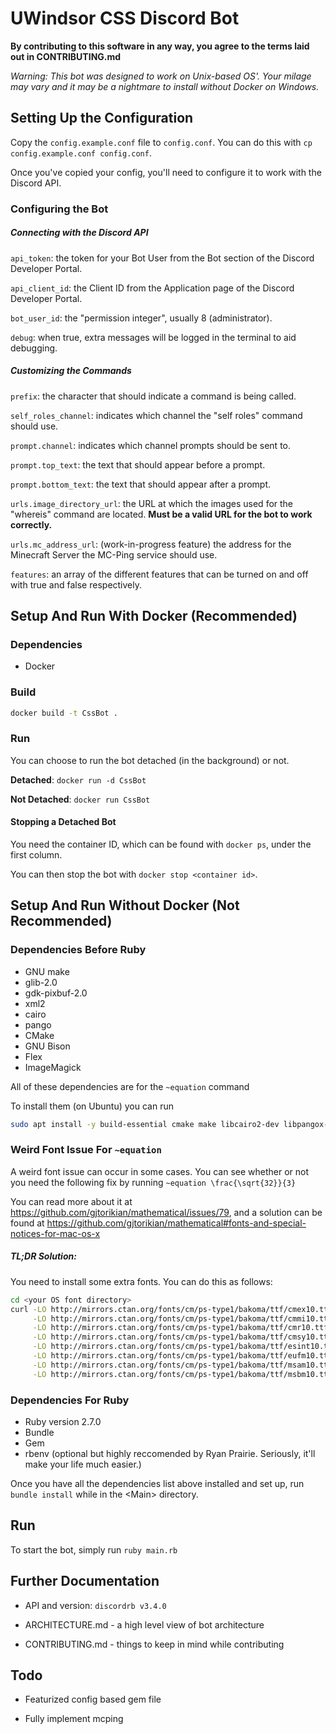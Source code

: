 # UWindsor CSS Discord Bot

**By contributing to this software in any way, you agree to the terms laid out in CONTRIBUTING.md**

*Warning: This bot was designed to work on Unix-based OS'.*
*Your milage may vary and it may be a nightmare to install without Docker on Windows.*


## Setting Up the Configuration

Copy the `config.example.conf` file to `config.conf`. You can do this with `cp config.example.conf config.conf`.

Once you've copied your config, you'll need to configure it to work with the Discord API.

### Configuring the Bot
##### Connecting with the Discord API
`api_token`: the token for your Bot User from the Bot section of the Discord Developer Portal.

`api_client_id`: the Client ID from the Application page of the Discord Developer Portal.

`bot_user_id`: the "permission integer", usually 8 (administrator).

`debug`: when true, extra messages will be logged in the terminal to aid debugging.


##### Customizing the Commands
`prefix`: the character that should indicate a command is being called.

`self_roles_channel`: indicates which channel the "self roles" command should use.

`prompt.channel`: indicates which channel prompts should be sent to.

`prompt.top_text`: the text that should appear before a prompt.

`prompt.bottom_text`: the text that should appear after a prompt.

`urls.image_directory_url`: the URL at which the images used for the "whereis" command are located. **Must be a valid URL for the bot to work correctly.**

`urls.mc_address_url`: (work-in-progress feature) the address for the Minecraft Server the MC-Ping service should use.

`features`: an array of the different features that can be turned on and off with true and false respectively.


## Setup And Run With Docker (Recommended)
### Dependencies
* Docker

### Build
``` sh
docker build -t CssBot .
```

### Run
You can choose to run the bot detached (in the background) or not.

**Detached**: `docker run -d CssBot`

**Not Detached**: `docker run CssBot`

#### Stopping a Detached Bot

You need the container ID, which can be found with `docker ps`, under the first column.

You can then stop the bot with `docker stop <container id>`.


## Setup And Run Without Docker (Not Recommended)
### Dependencies Before Ruby
* GNU make
* glib-2.0
* gdk-pixbuf-2.0
* xml2
* cairo
* pango
* CMake
* GNU Bison
* Flex
* ImageMagick

All of these dependencies are for the `~equation` command

To install them (on Ubuntu) you can run 
``` sh
sudo apt install -y build-essential cmake make libcairo2-dev libpangox-1.0-dev flex bison libglib2.0-dev libgdk-pixbuf-2.0-dev libxml2-dev imagemagick
```


### Weird Font Issue For `~equation`

A weird font issue can occur in some cases. You can see whether or not you need the following fix by running `~equation \frac{\sqrt{32}}{3}`

You can read more about it at https://github.com/gjtorikian/mathematical/issues/79,
and a solution can be found at https://github.com/gjtorikian/mathematical#fonts-and-special-notices-for-mac-os-x

##### TL;DR Solution:

You need to install some extra fonts. You can do this as follows:
``` sh
cd <your OS font directory>
curl -LO http://mirrors.ctan.org/fonts/cm/ps-type1/bakoma/ttf/cmex10.ttf \
     -LO http://mirrors.ctan.org/fonts/cm/ps-type1/bakoma/ttf/cmmi10.ttf \
     -LO http://mirrors.ctan.org/fonts/cm/ps-type1/bakoma/ttf/cmr10.ttf \
     -LO http://mirrors.ctan.org/fonts/cm/ps-type1/bakoma/ttf/cmsy10.ttf \
     -LO http://mirrors.ctan.org/fonts/cm/ps-type1/bakoma/ttf/esint10.ttf \
     -LO http://mirrors.ctan.org/fonts/cm/ps-type1/bakoma/ttf/eufm10.ttf \
     -LO http://mirrors.ctan.org/fonts/cm/ps-type1/bakoma/ttf/msam10.ttf \
     -LO http://mirrors.ctan.org/fonts/cm/ps-type1/bakoma/ttf/msbm10.ttf

```

### Dependencies For Ruby
* Ruby version 2.7.0
* Bundle
* Gem
* rbenv (optional but highly reccomended by Ryan Prairie. Seriously, it'll make your life much easier.)

Once you have all the dependencies list above installed and set up, run `bundle install` while in the \<Main\> directory.

## Run
To start the bot, simply run `ruby main.rb`


## Further Documentation

- API and version: `discordrb v3.4.0`

- ARCHITECTURE.md - a high level view of bot architecture

- CONTRIBUTING.md - things to keep in mind while contributing

## Todo

* Featurized config based gem file

* Fully implement mcping
